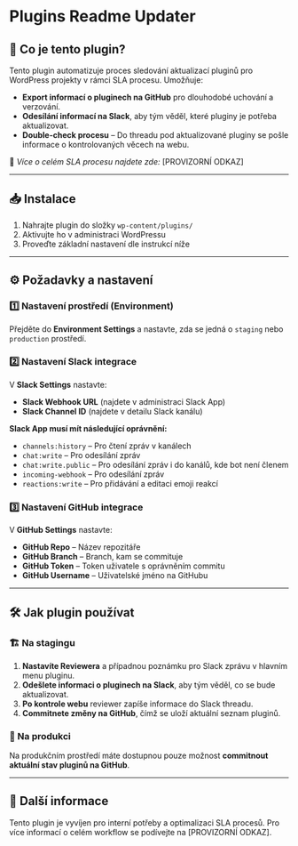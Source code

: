 # Plugins Readme Updater

## 📌 Co je tento plugin?

Tento plugin automatizuje proces sledování aktualizací pluginů pro WordPress projekty v rámci SLA procesu. Umožňuje:

- **Export informací o pluginech na GitHub** pro dlouhodobé uchování a verzování.
- **Odesílání informací na Slack**, aby tým věděl, které pluginy je potřeba aktualizovat.
- **Double-check procesu** – Do threadu pod aktualizované pluginy se pošle informace o kontrolovaných věcech na webu.

🔗 *Více o celém SLA procesu najdete zde:* [PROVIZORNÍ ODKAZ]

---

## 📥 Instalace

1. Nahrajte plugin do složky `wp-content/plugins/`
2. Aktivujte ho v administraci WordPressu
3. Proveďte základní nastavení dle instrukcí níže

---

## ⚙️ Požadavky a nastavení

### 1️⃣ Nastavení prostředí (Environment)

Přejděte do **Environment Settings** a nastavte, zda se jedná o `staging` nebo `production` prostředí.

### 2️⃣ Nastavení Slack integrace

V **Slack Settings** nastavte:

- **Slack Webhook URL** (najdete v administraci Slack App)
- **Slack Channel ID** (najdete v detailu Slack kanálu)

**Slack App musí mít následující oprávnění:**

- `channels:history` – Pro čtení zpráv v kanálech
- `chat:write` – Pro odesílání zpráv
- `chat:write.public` – Pro odesílání zpráv i do kanálů, kde bot není členem
- `incoming-webhook` – Pro odesílání zpráv
- `reactions:write` – Pro přidávání a editaci emoji reakcí

### 3️⃣ Nastavení GitHub integrace

V **GitHub Settings** nastavte:

- **GitHub Repo** – Název repozitáře
- **GitHub Branch** – Branch, kam se commituje
- **GitHub Token** – Token uživatele s oprávněním commitu
- **GitHub Username** – Uživatelské jméno na GitHubu

---

## 🛠 Jak plugin používat

### 🏗 Na stagingu

1. **Nastavíte Reviewera** a případnou poznámku pro Slack zprávu v hlavním menu pluginu.
2. **Odešlete informaci o pluginech na Slack**, aby tým věděl, co se bude aktualizovat.
3. **Po kontrole webu** reviewer zapíše informace do Slack threadu.
4. **Commitnete změny na GitHub**, čímž se uloží aktuální seznam pluginů.

### 🚀 Na produkci

Na produkčním prostředí máte dostupnou pouze možnost **commitnout aktuální stav pluginů na GitHub**.

---

## 🔗 Další informace

Tento plugin je vyvíjen pro interní potřeby a optimalizaci SLA procesů. Pro více informací o celém workflow se podívejte na [PROVIZORNÍ ODKAZ].

